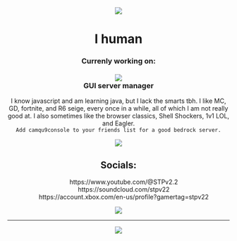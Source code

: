 <div align="center">
  <img src="https://discord-readme-badge.vercel.app/api?id=1187124067283783731">
  <h1>I human</h1>
  <h3>Currenly working on:<br><br>
    <img src="https://skillicons.dev/icons?i=java" /><br>
    GUI server manager
    </h3>
  <p>I know javascript and am learning java, but I lack the smarts tbh. I like MC, GD, fortnite, and R6 seige, every once in a while, all of which I am not really good at. I also sometimes like the browser classics, Shell Shockers, 1v1 LOL, and Eagler. <br>
    <code>Add camqu9console to your friends list for a good bedrock server.</code></p>
  <img src="https://github-readme-stats.vercel.app/api/top-langs/?username=STPv22&theme=radical"><br>
  <h2>Socials:</h2>
  <ul style="list-style: none;">
    <li>https://www.youtube.com/@STPv2.2</li>
    <li>https://soundcloud.com/stpv22</li>
    <li>https://account.xbox.com/en-us/profile?gamertag=stpv22</li>
  </ul>
  <img src="https://minecraftpanda.com/tools/achievement-generator/output?icon=33&title=THX%20%3A3&text=You%20read%20my%20Readme%21"/>
  <hr>
  <a href="https://skillicons.dev">
      <img src="https://skillicons.dev/icons?i=js,html,css,java,p5js,windows,arch" />
    </a>
</div>
